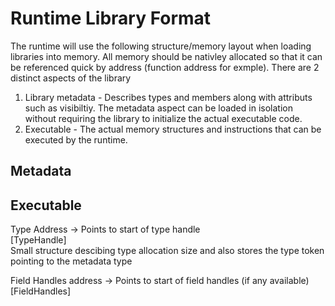 # Runtime Library Format
The runtime will use the following structure/memory layout when loading libraries into memory. All memory should be nativley allocated so that it can be referenced quick by address (function address for exmple). There are 2 distinct aspects of the library
1. Library metadata - Describes types and members along with attributs such as visibiltiy. The metadata aspect can be loaded in isolation without requiring the library to initialize the actual executable code.
2. Executable - The actual memory structures and instructions that can be executed by the runtime.

## Metadata

## Executable

Type Address -> Points to start of type handle  
[TypeHandle]  
Small structure descibing type allocation size and also stores the type token pointing to the metadata type

Field Handles address -> Points to start of field handles (if any available)
[FieldHandles]

      

